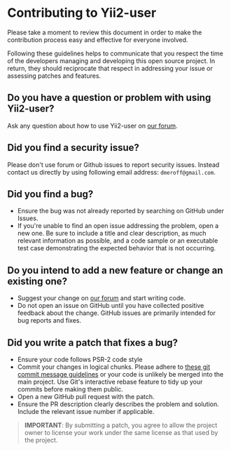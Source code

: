 # Contributing to Yii2-user

Please take a moment to review this document in order to make the contribution process easy and effective for everyone
involved.

Following these guidelines helps to communicate that you respect the time of the developers managing and developing 
this open source project. In return, they should reciprocate that respect in addressing your issue or assessing
patches and features.

## Do you have a question or problem with using Yii2-user?

Ask any question about how to use Yii2-user on [our forum](http://fedoen.com).

## Did you find a security issue?

Please don't use forum or Github issues to report security issues. Instead contact us directly by using following email
address: `dmeroff@gmail.com`.

## Did you find a bug?

- Ensure the bug was not already reported by searching on GitHub under Issues.
- If you're unable to find an open issue addressing the problem, open a new one. Be sure to include a title and clear
 description, as much relevant information as possible, and a code sample or an executable test case demonstrating the
 expected behavior that is not occurring.
 
## Do you intend to add a new feature or change an existing one?

- Suggest your change on [our forum](http://fedoen.com) and start writing code.
- Do not open an issue on GitHub until you have collected positive feedback about the change. GitHub issues are
 primarily intended for bug reports and fixes.

## Did you write a patch that fixes a bug?

- Ensure your code follows PSR-2 code style
- Commit your changes in logical chunks. Please adhere to
 [these git commit message guidelines](http://tbaggery.com/2008/04/19/a-note-about-git-commit-messages.html) or your
 code is unlikely be merged into the main project. Use Git's interactive rebase feature to tidy up your commits before
 making them public.
 - Open a new GitHub pull request with the patch.
 - Ensure the PR description clearly describes the problem and solution. Include the relevant issue number if applicable.

> **IMPORTANT**: By submitting a patch, you agree to allow the project owner to license your work under the same license
 as that used by the project.